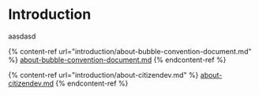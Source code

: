 # Introduction

aasdasd

{% content-ref url="introduction/about-bubble-convention-document.md" %}
[about-bubble-convention-document.md](introduction/about-bubble-convention-document.md)
{% endcontent-ref %}

{% content-ref url="introduction/about-citizendev.md" %}
[about-citizendev.md](introduction/about-citizendev.md)
{% endcontent-ref %}
